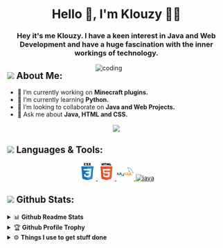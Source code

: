 
<h1 align="center">Hello 👋, I'm Klouzy 🎯️🚀️</h1>
<h3 align="center">Hey it's me Klouzy. I have a keen interest in Java and Web Development and have a huge fascination with the inner workings of technology.</h3>

<img align="right" alt="coding" width="300" src="https://media.giphy.com/media/lP8xu5t2DLGG045H8F/giphy.gif">

## <img src="https://media.giphy.com/media/WUlplcMpOCEmTGBtBW/giphy.gif" width="40"> **About Me:**

- 🔭 I’m currently working on **Minecraft plugins.**
- 🌱 I’m currently learning **Python.**
- 👯 I’m looking to collaborate on **Java and Web Projects.**
- 💬 Ask me about **Java, HTML and CSS.**

<p align="center">
   <img align="center" src="https://github-readme-streak-stats.herokuapp.com/?user=Klouzy&theme=radical&hide_border=true"/>
</p>

## <img src="https://media.giphy.com/media/j2pOGeGYKe2xCCKwfi/giphy.gif" width="40"> **Languages & Tools:**

<p align="center"> 
<a href="https://www.w3schools.com/css/" target="_blank"> <img src="https://raw.githubusercontent.com/devicons/devicon/master/icons/css3/css3-original-wordmark.svg" alt="css3" width="40" height="40"/> </a>
<a href="https://www.w3.org/html/" target="_blank"> <img src="https://raw.githubusercontent.com/devicons/devicon/master/icons/html5/html5-original-wordmark.svg" alt="html5" width="40" height="40"/> </a>
<a href="https://www.mysql.com/" target="_blank"> <img src="https://raw.githubusercontent.com/devicons/devicon/master/icons/mysql/mysql-original-wordmark.svg" alt="mysql" width="40" height="40"/> </a>
<a href="https://www.java.com/en/" target="_blank"> <img src="https://www.svgrepo.com/show/452234/java.svg"  alt="java" width="40" height="40" /></a>
</p>

## <img src="https://media.giphy.com/media/ZCN6F3FAkwsyOGU2RS/giphy.gif" width="40"> **Github Stats:**

<details>
  <summary>📊 <b>Github Readme Stats</b></summary>
 <br />
 <p align="center">
  <a href="https://github.com/abhinandanraj">
   <img width="430" align="center" src="https://github-readme-stats.vercel.app/api?username=Klouzy&show_icons=true&theme=radical&count_private=true">
  </a>
  <a href="https://github.com/abhinandanraj/github-readme-stats">
    <img align="center" src="https://github-readme-stats.anuraghazra1.vercel.app/api/top-langs/?username=Klouzy&layout=compact&theme=radical&langs_count=6" />
  </a>
 </p>
</details>

<details>
 <summary>🏆 <b>Github Profile Trophy</b></summary>
 <br />
 <p align="center">
  <a href="https://github.com/ryo-ma/github-profile-trophy">
   <img src="https://github-profile-trophy.vercel.app/?username=Klouzy&column=8&theme=darkhub"/>
  </a>
 </p>
</details>


<details>
  <br />
  <summary>⚙️ <b> Things I use to get stuff done</b></summary>
  	<ul>
  	   <li><b>OS:</b> Windows 10 </li>
  	   <li><b>Browser: </b> Chrome Web Browser</li>
	     <li><b>Code Editor:</b> VSCode, Intellij, NetBeans</li>
	    <br/>
	</ul>
</details>
